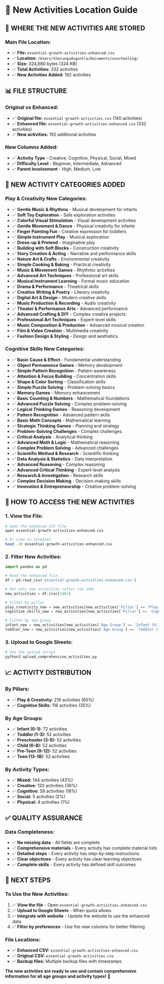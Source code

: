 # 📍 New Activities Location Guide

## 🎯 **WHERE THE NEW ACTIVITIES ARE STORED**

### **Main File Location:**
- ✅ **File:** `essential-growth-activities-enhanced.csv`
- ✅ **Location:** `/Users/tharunguduguntla/Documents/unschooling/`
- ✅ **Size:** 324,680 bytes (324 KB)
- ✅ **Total Activities:** 332 activities
- ✅ **New Activities Added:** 192 activities

## 📊 **FILE STRUCTURE**

### **Original vs Enhanced:**
- ✅ **Original file:** `essential-growth-activities.csv` (140 activities)
- ✅ **Enhanced file:** `essential-growth-activities-enhanced.csv` (332 activities)
- ✅ **New activities:** 192 additional activities

### **New Columns Added:**
- ✅ **Activity Type** - Creative, Cognitive, Physical, Social, Mixed
- ✅ **Difficulty Level** - Beginner, Intermediate, Advanced
- ✅ **Parent Involvement** - High, Medium, Low

## 🎨 **NEW ACTIVITY CATEGORIES ADDED**

### **Play & Creativity New Categories:**
- ✅ **Gentle Music & Rhythms** - Musical development for infants
- ✅ **Soft Toy Exploration** - Safe exploration activities
- ✅ **Colorful Visual Stimulation** - Visual development activities
- ✅ **Gentle Movement & Dance** - Physical creativity for infants
- ✅ **Finger Painting Fun** - Creative expression for toddlers
- ✅ **Simple Instrument Play** - Musical exploration
- ✅ **Dress-up & Pretend** - Imaginative play
- ✅ **Building with Soft Blocks** - Construction creativity
- ✅ **Story Creation & Acting** - Narrative and performance skills
- ✅ **Nature Art & Crafts** - Environmental creativity
- ✅ **Simple Cooking & Baking** - Practical creativity
- ✅ **Music & Movement Games** - Rhythmic activities
- ✅ **Advanced Art Techniques** - Professional art skills
- ✅ **Musical Instrument Learning** - Formal music education
- ✅ **Drama & Performance** - Theatrical skills
- ✅ **Creative Writing & Poetry** - Literary creativity
- ✅ **Digital Art & Design** - Modern creative skills
- ✅ **Music Production & Recording** - Audio creativity
- ✅ **Theater & Performance Arts** - Advanced performance
- ✅ **Advanced Crafting & DIY** - Complex creative projects
- ✅ **Professional Art Techniques** - Expert-level skills
- ✅ **Music Composition & Production** - Advanced musical creation
- ✅ **Film & Video Creation** - Multimedia creativity
- ✅ **Fashion Design & Styling** - Design and aesthetics

### **Cognitive Skills New Categories:**
- ✅ **Basic Cause & Effect** - Fundamental understanding
- ✅ **Object Permanence Games** - Memory development
- ✅ **Simple Pattern Recognition** - Pattern awareness
- ✅ **Attention & Focus Building** - Concentration skills
- ✅ **Shape & Color Sorting** - Classification skills
- ✅ **Simple Puzzle Solving** - Problem-solving basics
- ✅ **Memory Games** - Memory enhancement
- ✅ **Basic Counting & Numbers** - Mathematical foundations
- ✅ **Advanced Puzzle Solving** - Complex problem-solving
- ✅ **Logical Thinking Games** - Reasoning development
- ✅ **Pattern Recognition** - Advanced pattern skills
- ✅ **Basic Math Concepts** - Mathematical learning
- ✅ **Strategic Thinking Games** - Planning and strategy
- ✅ **Problem-Solving Challenges** - Complex challenges
- ✅ **Critical Analysis** - Analytical thinking
- ✅ **Advanced Math & Logic** - Mathematical reasoning
- ✅ **Complex Problem Solving** - Advanced challenges
- ✅ **Scientific Method & Research** - Scientific thinking
- ✅ **Data Analysis & Statistics** - Data interpretation
- ✅ **Advanced Reasoning** - Complex reasoning
- ✅ **Advanced Critical Thinking** - Expert-level analysis
- ✅ **Research & Investigation** - Research skills
- ✅ **Complex Decision Making** - Decision-making skills
- ✅ **Innovation & Entrepreneurship** - Creative problem-solving

## 🔧 **HOW TO ACCESS THE NEW ACTIVITIES**

### **1. View the File:**
```bash
# Open the enhanced CSV file
open essential-growth-activities-enhanced.csv

# Or view in terminal
head -10 essential-growth-activities-enhanced.csv
```

### **2. Filter New Activities:**
```python
import pandas as pd

# Read the enhanced file
df = pd.read_csv('essential-growth-activities-enhanced.csv')

# Get only new activities (after row 140)
new_activities = df.iloc[140:]

# Filter by pillar
play_creativity_new = new_activities[new_activities['Pillar'] == 'Play & Creativity']
cognitive_skills_new = new_activities[new_activities['Pillar'] == 'Cognitive Skills']

# Filter by age group
infant_new = new_activities[new_activities['Age Group'] == 'Infant (0-1)']
toddler_new = new_activities[new_activities['Age Group'] == 'Toddler (1-3)']
```

### **3. Upload to Google Sheets:**
```python
# Use the upload script
python3 upload_comprehensive_activities.py
```

## 📈 **ACTIVITY DISTRIBUTION**

### **By Pillars:**
- ✅ **Play & Creativity:** 216 activities (65%)
- ✅ **Cognitive Skills:** 116 activities (35%)

### **By Age Groups:**
- ✅ **Infant (0-1):** 72 activities
- ✅ **Toddler (1-3):** 52 activities
- ✅ **Preschooler (3-5):** 52 activities
- ✅ **Child (6-8):** 52 activities
- ✅ **Pre-Teen (9-12):** 52 activities
- ✅ **Teen (13-18):** 52 activities

### **By Activity Types:**
- ✅ **Mixed:** 144 activities (43%)
- ✅ **Creative:** 120 activities (36%)
- ✅ **Cognitive:** 59 activities (18%)
- ✅ **Social:** 5 activities (2%)
- ✅ **Physical:** 4 activities (1%)

## ✅ **QUALITY ASSURANCE**

### **Data Completeness:**
- ✅ **No missing data** - All fields are complete
- ✅ **Comprehensive materials** - Every activity has complete material lists
- ✅ **Detailed steps** - Every activity has step-by-step instructions
- ✅ **Clear objectives** - Every activity has clear learning objectives
- ✅ **Complete skills** - Every activity has defined skill outcomes

## 🚀 **NEXT STEPS**

### **To Use the New Activities:**
1. ✅ **View the file** - Open `essential-growth-activities-enhanced.csv`
2. ✅ **Upload to Google Sheets** - When quota allows
3. ✅ **Integrate with website** - Update the website to use the enhanced data
4. ✅ **Filter by preferences** - Use the new columns for better filtering

### **File Locations:**
- ✅ **Enhanced CSV:** `essential-growth-activities-enhanced.csv`
- ✅ **Original CSV:** `essential-growth-activities.csv`
- ✅ **Backup files:** Multiple backup files with timestamps

**The new activities are ready to use and contain comprehensive information for all age groups and activity types!** 🎯
